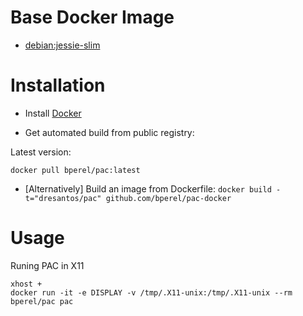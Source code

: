 # Base Docker Image

* [debian:jessie-slim](https://hub.docker.com/r/_/debian/)


# Installation

* Install [Docker](https://www.docker.com/)

* Get automated build from public registry:

Latest version:

`docker pull bperel/pac:latest`

* [Alternatively] Build an image from Dockerfile: `docker build -t="dresantos/pac" github.com/bperel/pac-docker`

# Usage


Runing PAC in X11

```
xhost +
docker run -it -e DISPLAY -v /tmp/.X11-unix:/tmp/.X11-unix --rm bperel/pac pac
```
